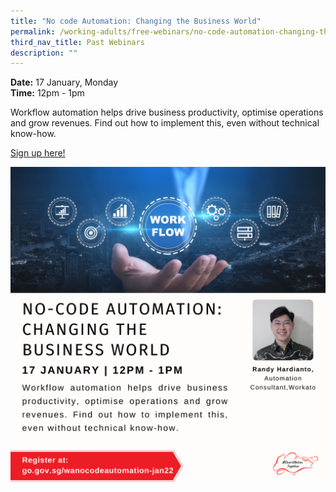 ```yaml
---
title: "No code Automation: Changing the Business World"
permalink: /working-adults/free-webinars/no-code-automation-changing-the-business-world
third_nav_title: Past Webinars
description: ""
---
```


**Date:** 17 January, Monday
<br> **Time:** 12pm - 1pm

Workflow automation helps drive business productivity, optimise operations and grow revenues. Find out how to implement this, even without technical know-how.

[Sign up here!](https://zoom.us/webinar/register/2016393875115/WN_cbIopODfT_KFONVS-1Wvvg)

![SNT Adults 17 Jan](/images/17-Jan-WA.png)